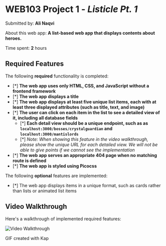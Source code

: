 # WEB103 Project 1 - *Listicle Pt. 1*

Submitted by: **Ali Naqvi**

About this web app: **A list-based web app that displays contents about heroes.**

Time spent: **2** hours

## Required Features

The following **required** functionality is completed:

<!-- Make sure to check off completed functionality below -->
- [*] **The web app uses only HTML, CSS, and JavaScript without a frontend framework**
- [*] **The web app displays a title**
- [*] **The web app displays at least five unique list items, each with at least three displayed attributes (such as title, text, and image)**
- [*] **The user can click on each item in the list to see a detailed view of it, including all database fields**
  - [*] **Each detail view should be a unique endpoint, such as as `localhost:3000/bosses/crystalguardian` and `localhost:3000/mantislords`**
  - [*] *Note: When showing this feature in the video walkthrough, please show the unique URL for each detailed view. We will not be able to give points if we cannot see the implementation* 
- [*] **The web app serves an appropriate 404 page when no matching route is defined**
- [*] **The web app is styled using Picocss**

The following **optional** features are implemented:

- [*] The web app displays items in a unique format, such as cards rather than lists or animated list items

## Video Walkthrough

Here's a walkthrough of implemented required features:

<img src='https://i.imgur.com/ho5RppB.gif' title='Video Walkthrough' width='' alt='Video Walkthrough' />

<!-- Replace this with whatever GIF tool you used! -->
GIF created with Kap
<!-- Recommended tools:
[Kap](https://getkap.co/) for macOS
[ScreenToGif](https://www.screentogif.com/) for Windows
[peek](https://github.com/phw/peek) for Linux. -->
